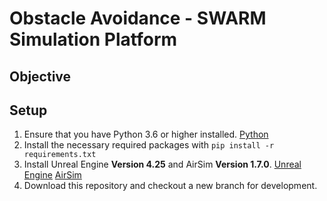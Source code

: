 # Obstacle Avoidance - SWARM Simulation Platform

## Objective

## Setup
1. Ensure that you have Python 3.6 or higher installed. [Python](https://www.python.org/downloads/)
2. Install the necessary required packages with `pip install -r requirements.txt`
3. Install Unreal Engine **Version 4.25** and AirSim **Version 1.7.0**. [Unreal Engine](https://www.unrealengine.com/en-US/) [AirSim](https://github.com/microsoft/AirSim)
4. Download this repository and checkout a new branch for development.
